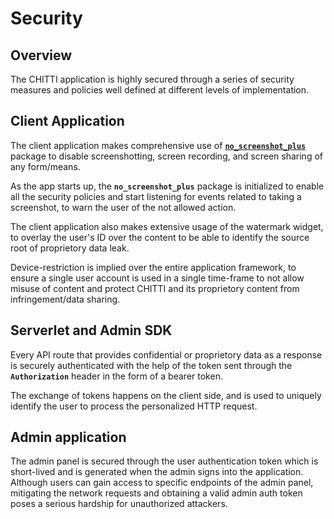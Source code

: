 # Security

## Overview

The CHITTI application is highly secured through a series of security measures and policies well defined at different levels of implementation.

## Client Application

The client application makes comprehensive use of [**`no_screenshot_plus`**](https://pub.dev/packages/no_screenshot_plus) package to disable screenshotting, screen recording, and screen sharing of any form/means.

As the app starts up, the **`no_screenshot_plus`** package is initialized to enable all the security policies and start listening for events related to taking a screenshot, to warn the user of the not allowed action.

The client application also makes extensive usage of the watermark widget, to overlay the user's ID over the content to be able to identify the source root of proprietory data leak.

Device-restriction is implied over the entire application framework, to ensure a single user account is used in a single time-frame to not allow misuse of content and protect CHITTI and its proprietory content from infringement/data sharing.

## Serverlet and Admin SDK

Every API route that provides confidential or proprietory data as a response is securely authenticated with the help of the token sent through the **`Authorization`** header in the form of a bearer token.

The exchange of tokens happens on the client side, and is used to uniquely identify the user to process the personalized HTTP request.

## Admin application

The admin panel is secured through the user authentication token which is short-lived and is generated when the admin signs into the application. Although users can gain access to specific endpoints of the admin panel, mitigating the network requests and obtaining a valid admin auth token poses a serious hardship for unauthorized attackers.
